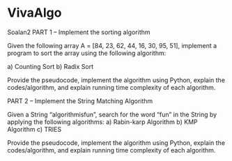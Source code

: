# VivaAlgo
Soalan2
PART 1 – Implement the sorting algorithm

Given the following array A = [84, 23, 62, 44, 16, 30, 95, 51], implement a program to sort the array using the following algorithm:

a)	Counting Sort
b) Radix Sort

Provide the pseudocode, implement the algorithm using Python,  explain the codes/algorithm, and  explain running time complexity of each algorithm.


PART 2 – Implement the String Matching Algorithm

Given a String “algorithmisfun”, search for the word “fun” in the String by applying the following algorithms:
 a) Rabin-karp Algorithm 
b) KMP Algorithm 
c) TRIES

Provide the pseudocode, implement the algorithm using Python, explain the codes/algorithm, and  explain running time complexity of each algorithm.
 

